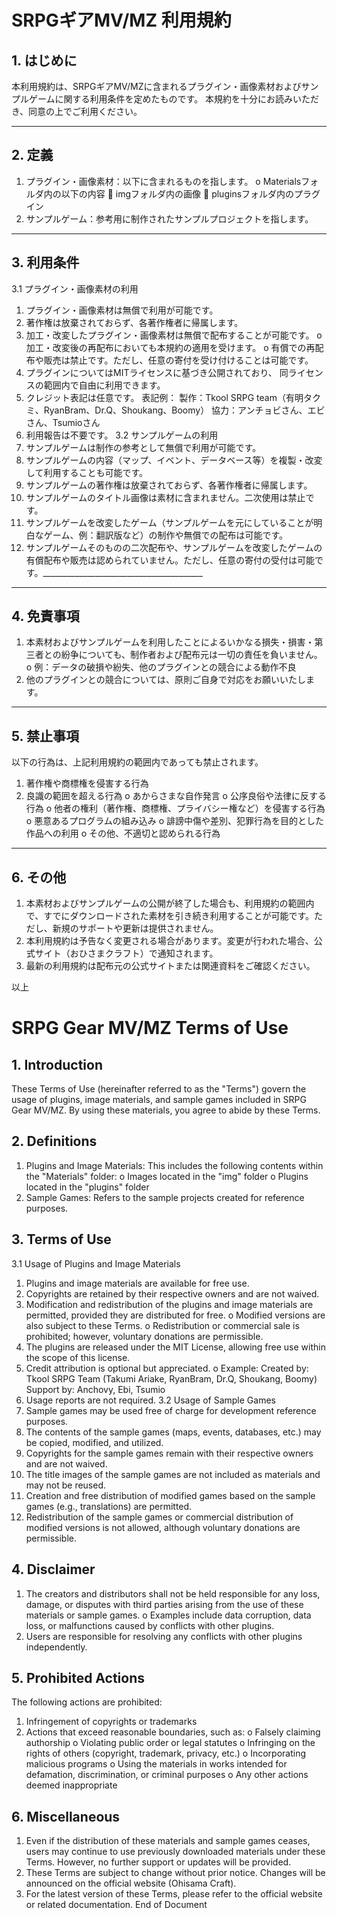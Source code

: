 # SRPGギアMV/MZ 利用規約

## 1. はじめに
本利用規約は、SRPGギアMV/MZに含まれるプラグイン・画像素材およびサンプルゲームに関する利用条件を定めたものです。
本規約を十分にお読みいただき、同意の上でご利用ください。
________________________________________
## 2. 定義
1.	プラグイン・画像素材：以下に含まれるものを指します。
o	Materialsフォルダ内の以下の内容
	imgフォルダ内の画像
	pluginsフォルダ内のプラグイン
2.	サンプルゲーム：参考用に制作されたサンプルプロジェクトを指します。
________________________________________
## 3. 利用条件
3.1 プラグイン・画像素材の利用
1.	プラグイン・画像素材は無償で利用が可能です。
2.	著作権は放棄されておらず、各著作権者に帰属します。
3.	加工・改変したプラグイン・画像素材は無償で配布することが可能です。
o	加工・改変後の再配布においても本規約の適用を受けます。
o	有償での再配布や販売は禁止です。ただし、任意の寄付を受け付けることは可能です。
4.	プラグインについてはMITライセンスに基づき公開されており、
同ライセンスの範囲内で自由に利用できます。
5.	クレジット表記は任意です。
表記例：
	製作：Tkool SRPG team（有明タクミ、RyanBram、Dr.Q、Shoukang、Boomy）
	協力：アンチョビさん、エビさん、Tsumioさん
6.	利用報告は不要です。
3.2 サンプルゲームの利用
1.	サンプルゲームは制作の参考として無償で利用が可能です。
2.	サンプルゲームの内容（マップ、イベント、データベース等）を複製・改変して利用することも可能です。
3.	サンプルゲームの著作権は放棄されておらず、各著作権者に帰属します。
4.	サンプルゲームのタイトル画像は素材に含まれません。二次使用は禁止です。
5.	サンプルゲームを改変したゲーム（サンプルゲームを元にしていることが明白なゲーム、例：翻訳版など）の制作や無償での配布は可能です。
6.	サンプルゲームそのものの二次配布や、サンプルゲームを改変したゲームの有償配布や販売は認められていません。ただし、任意の寄付の受付は可能です。________________________________________
________________________________________
## 4. 免責事項
1.	本素材およびサンプルゲームを利用したことによるいかなる損失・損害・第三者との紛争についても、制作者および配布元は一切の責任を負いません。
o	例：データの破損や紛失、他のプラグインとの競合による動作不良
2.	他のプラグインとの競合については、原則ご自身で対応をお願いいたします。
________________________________________
## 5. 禁止事項
以下の行為は、上記利用規約の範囲内であっても禁止されます。
1.	著作権や商標権を侵害する行為
2.	良識の範囲を超える行為
o	あからさまな自作発言
o	公序良俗や法律に反する行為
o	他者の権利（著作権、商標権、プライバシー権など）を侵害する行為
o	悪意あるプログラムの組み込み
o	誹謗中傷や差別、犯罪行為を目的とした作品への利用
o	その他、不適切と認められる行為
________________________________________
## 6. その他
1.	本素材およびサンプルゲームの公開が終了した場合も、利用規約の範囲内で、すでにダウンロードされた素材を引き続き利用することが可能です。ただし、新規のサポートや更新は提供されません。
2.	本利用規約は予告なく変更される場合があります。変更が行われた場合、公式サイト（おひさまクラフト）で通知されます。
3.	最新の利用規約は配布元の公式サイトまたは関連資料をご確認ください。

以上

# SRPG Gear MV/MZ Terms of Use

## 1. Introduction
These Terms of Use (hereinafter referred to as the "Terms") govern the usage of plugins, image materials, and sample games included in SRPG Gear MV/MZ. By using these materials, you agree to abide by these Terms.

## 2. Definitions
1.	Plugins and Image Materials: This includes the following contents within the "Materials" folder:
o	Images located in the "img" folder
o	Plugins located in the "plugins" folder
2.	Sample Games: Refers to the sample projects created for reference purposes.

## 3. Terms of Use
3.1 Usage of Plugins and Image Materials
1.	Plugins and image materials are available for free use.
2.	Copyrights are retained by their respective owners and are not waived.
3.	Modification and redistribution of the plugins and image materials are permitted, provided they are distributed for free.
o	Modified versions are also subject to these Terms.
o	Redistribution or commercial sale is prohibited; however, voluntary donations are permissible.
4.	The plugins are released under the MIT License, allowing free use within the scope of this license.
5.	Credit attribution is optional but appreciated.
o	Example:
	Created by: Tkool SRPG Team (Takumi Ariake, RyanBram, Dr.Q, Shoukang, Boomy)
	Support by: Anchovy, Ebi, Tsumio
6.	Usage reports are not required.
3.2 Usage of Sample Games
1.	Sample games may be used free of charge for development reference purposes.
2.	The contents of the sample games (maps, events, databases, etc.) may be copied, modified, and utilized.
3.	Copyrights for the sample games remain with their respective owners and are not waived.
4.	The title images of the sample games are not included as materials and may not be reused.
5.	Creation and free distribution of modified games based on the sample games (e.g., translations) are permitted.
6.	Redistribution of the sample games or commercial distribution of modified versions is not allowed, although voluntary donations are permissible.

## 4. Disclaimer
1.	The creators and distributors shall not be held responsible for any loss, damage, or disputes with third parties arising from the use of these materials or sample games.
o	Examples include data corruption, data loss, or malfunctions caused by conflicts with other plugins.
2.	Users are responsible for resolving any conflicts with other plugins independently.

## 5. Prohibited Actions
The following actions are prohibited:
1.	Infringement of copyrights or trademarks
2.	Actions that exceed reasonable boundaries, such as:
o	Falsely claiming authorship
o	Violating public order or legal statutes
o	Infringing on the rights of others (copyright, trademark, privacy, etc.)
o	Incorporating malicious programs
o	Using the materials in works intended for defamation, discrimination, or criminal purposes
o	Any other actions deemed inappropriate

## 6. Miscellaneous
1.	Even if the distribution of these materials and sample games ceases, users may continue to use previously downloaded materials under these Terms. However, no further support or updates will be provided.
2.	These Terms are subject to change without prior notice. Changes will be announced on the official website (Ohisama Craft).
3.	For the latest version of these Terms, please refer to the official website or related documentation.
End of Document

